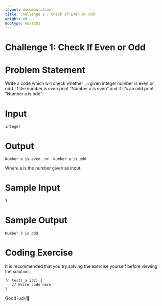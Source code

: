```yaml
---
layout: documentation
title: Challenge 1 - Check If Even or Odd
weight: 40
doctype: Rust101
---
```


# Challenge 1: Check If Even or Odd

# Problem Statement 

Write a code which will check whether `_a` given integer number is even or odd. If the number is even print “Number a is even” and if it’s an odd print “Number a is odd”.

# Input 

```
integer

```
# Output

```
Number a is even  or  Number a is odd

```
Where a is the number given as input.

# Sample Input 

```
3
```

# Sample Output 

```
Number 3 is odd

```
# Coding Exercise 

It is recommended​ that you try solving the exercise yourself before viewing the solution.

```
fn test(_a:i32) { 
   // Write code here
}

```

Good luck!🤞
